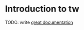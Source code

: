 # Introduction to tw

TODO: write [great documentation](http://jacobian.org/writing/great-documentation/what-to-write/)
